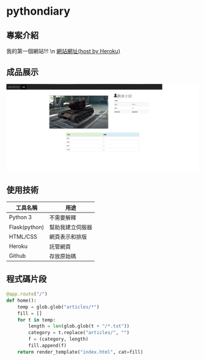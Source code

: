 # pythondiary

## 專案介紹

我的第一個網站!!!
\n
[網站網址(host by Heroku)](https://pythondiary1218.herokuapp.com/)

## 成品展示

![](https://github.com/Rhm-B-WT/PythonDiary/blob/master/%E6%9C%AA%E5%91%BD%E5%90%8D.png)

## 使用技術

工具名稱 | 用途
---------|----------
Python 3 | 不需要解釋
Flask(python)    | 幫助我建立伺服器
HTML/CSS  | 網頁表示和排版
Heroku   | 託管網頁
Github   | 存放原始碼

## 程式碼片段

```python
@app.route("/")
def home():
    temp = glob.glob("articles/*")
    fill = []
    for t in temp:
        length = len(glob.glob(t + "/*.txt"))
        category = t.replace("articles/", "")
        f = (category, length)
        fill.append(f)
    return render_template("index.html", cat=fill)

```
